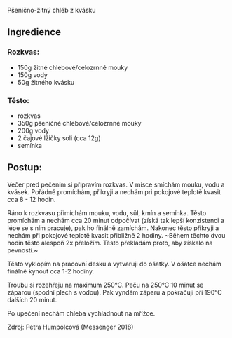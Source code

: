 Pšenično-žitný chléb z kvásku
## Ingredience
### Rozkvas:
- 150g žitné chlebové/celozrnné mouky
- 150g vody
- 50g žitného kvásku

### Těsto:
- rozkvas
- 350g pšeničné chlebové/celozrnné mouky
- 200g vody
- 2 čajové lžičky soli (cca 12g)
- semínka

## Postup:
Večer pred pečením si připravím rozkvas. V misce smíchám mouku, vodu a kvásek. Pořádně promíchám, přikryji a nechám pri pokojové teplotě kvasit cca 8 - 12 hodin.

Ráno k rozkvasu přimíchám  mouku, vodu, sůl, kmín a semínka. Těsto promíchám a nechám cca 20 minut odpočívat (získá tak lepší konzistenci a lépe se s ním pracuje), pak ho finálně zamíchám. Nakonec těsto přikryji a nechám při pokojové teplotě kvasit přibližně 2 hodiny. ~Během těchto dvou hodin těsto alespoň 2x přeložím. Těsto překládám proto, aby získalo na pevnosti.~

Těsto vyklopím na pracovní desku a vytvaruji do ošatky. V ošatce nechám finálně kynout cca 1-2 hodiny.

Troubu si rozehřeju na maximum 250°C. Peču na 250°C 10 minut se záparou (spodní plech s vodou). Pak vyndám záparu a pokračuji při 190°C dalších 20 minut.

Po upečení nechám chleba vychladnout na mřížce.

Zdroj: Petra Humpolcová (Messenger 2018)
